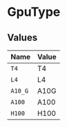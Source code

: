 # GpuType


## Values

| Name    | Value   |
| ------- | ------- |
| `T4`    | T4      |
| `L4`    | L4      |
| `A10_G` | A10G    |
| `A100`  | A100    |
| `H100`  | H100    |
